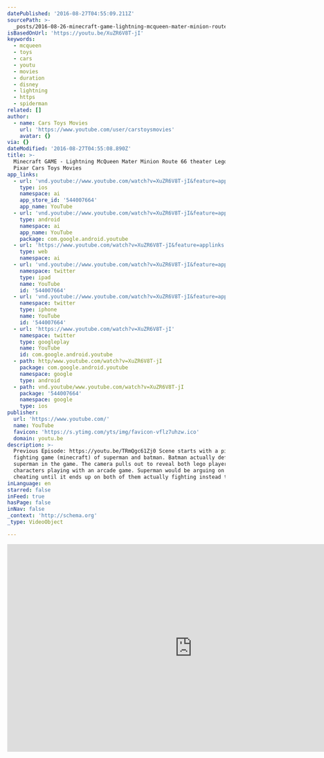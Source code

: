 ```yaml
---
datePublished: '2016-08-27T04:55:09.211Z'
sourcePath: >-
  _posts/2016-08-26-minecraft-game-lightning-mcqueen-mater-minion-route-66-the.md
isBasedOnUrl: 'https://youtu.be/XuZR6V8T-jI'
keywords:
  - mcqueen
  - toys
  - cars
  - youtu
  - movies
  - duration
  - disney
  - lightning
  - https
  - spiderman
related: []
author:
  - name: Cars Toys Movies
    url: 'https://www.youtube.com/user/carstoysmovies'
    avatar: {}
via: {}
dateModified: '2016-08-27T04:55:08.890Z'
title: >-
  Minecraft GAME - Lightning McQueen Mater Minion Route 66 theater Lego Disney
  Pixar Cars Toys Movies
app_links:
  - url: 'vnd.youtube://www.youtube.com/watch?v=XuZR6V8T-jI&feature=applinks'
    type: ios
    namespace: ai
    app_store_id: '544007664'
    app_name: YouTube
  - url: 'vnd.youtube://www.youtube.com/watch?v=XuZR6V8T-jI&feature=applinks'
    type: android
    namespace: ai
    app_name: YouTube
    package: com.google.android.youtube
  - url: 'https://www.youtube.com/watch?v=XuZR6V8T-jI&feature=applinks'
    type: web
    namespace: ai
  - url: 'vnd.youtube://www.youtube.com/watch?v=XuZR6V8T-jI&feature=applinks'
    namespace: twitter
    type: ipad
    name: YouTube
    id: '544007664'
  - url: 'vnd.youtube://www.youtube.com/watch?v=XuZR6V8T-jI&feature=applinks'
    namespace: twitter
    type: iphone
    name: YouTube
    id: '544007664'
  - url: 'https://www.youtube.com/watch?v=XuZR6V8T-jI'
    namespace: twitter
    type: googleplay
    name: YouTube
    id: com.google.android.youtube
  - path: http/www.youtube.com/watch?v=XuZR6V8T-jI
    package: com.google.android.youtube
    namespace: google
    type: android
  - path: vnd.youtube/www.youtube.com/watch?v=XuZR6V8T-jI
    package: '544007664'
    namespace: google
    type: ios
publisher:
  url: 'https://www.youtube.com/'
  name: YouTube
  favicon: 'https://s.ytimg.com/yts/img/favicon-vflz7uhzw.ico'
  domain: youtu.be
description: >-
  Previous Episode: https://youtu.be/TRmQgc61Zj0 Scene starts with a pixelated
  fighting game (minecraft) of superman and batman. Batman actually defeated
  superman in the game. The camera pulls out to reveal both lego player
  characters playing with an arcade game. Superman would be arguing on batman
  cheating until it ends up on both of them actually fighting instead then END.
inLanguage: en
starred: false
inFeed: true
hasPage: false
inNav: false
_context: 'http://schema.org'
_type: VideoObject

---
```

<iframe src="https://cdn.embedly.com/widgets/media.html?src=https%3A%2F%2Fwww.youtube.com%2Fembed%2FXuZR6V8T-jI%3Ffeature%3Doembed&amp;url=http%3A%2F%2Fwww.youtube.com%2Fwatch%3Fv%3DXuZR6V8T-jI&amp;image=https%3A%2F%2Fi.ytimg.com%2Fvi%2FXuZR6V8T-jI%2Fhqdefault.jpg&amp;key=b7d04c9b404c499eba89ee7072e1c4f7&amp;type=text%2Fhtml&amp;schema=youtube" width="854" height="480" scrolling="no" frameborder="0" allowfullscreen="" style=""></iframe>